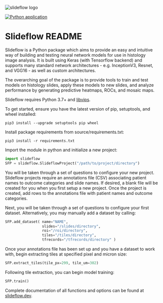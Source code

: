 ![slideflow logo](http://jmd172.bitbucket.io/_images/full_logo.png)

[![Python application](https://github.com/pearson-laboratory/slideflow/actions/workflows/python-app.yml/badge.svg?branch=master)](https://github.com/pearson-laboratory/slideflow/actions/workflows/python-app.yml)

# Slideflow README

Slideflow is a Python package which aims to provide an easy and intuitive way of building and testing neural network models for use in histology image analysis. It is built using Keras (with Tensorflow backend) and supports many standard network architectures - e.g. InceptionV3, Resnet, and VGG16 - as well as custom architectures.
 
The overarching goal of the package is to provide tools to train and test models on histology slides, apply these models to new slides, and analyze performance by generating predictive heatmaps, ROCs, and mosaic maps.

Slideflow requires Python 3.7+ and [libvips](https://libvips.github.io/libvips/).

To get started, ensure you have the latest version of pip, setuptools, and wheel installed:

```
pip3 install --upgrade setuptools pip wheel
```

Install package requirements from source/requirements.txt:

```
pip3 install -r requirements.txt
```

Import the module in python and initialize a new project:

```python
import slideflow
SFP = slideflow.SlideflowProject("/path/to/project/directory")
```

You will be taken through a set of questions to configure your new project. Slideflow projects require an annotations file (CSV) associating patient names to outcome categories and slide names. If desired, a blank file will be created for you when you first setup a new project. Once the project is created, add rows to the annotations file with patient names and outcome categories. 

Next, you will be taken through a set of questions to configure your first dataset. Alternatively, you may manually add a dataset by calling:

```python
SFP.add_dataset( name="NAME",
                 slides="/slides/directory",
                 roi="/roi/directory",
                 tiles="/tiles/directory",
                 tfrecords="/tfrecords/directory" )
```

Once your annotations file has been set up and you have a dataset to work with, begin extracting tiles at specified pixel and micron size:

```python
SFP.extract_tiles(tile_px=299, tile_um=302)
```

Following tile extraction, you can begin model training:

```python
SFP.train()
```

Complete documentation of all functions and options can be found at [slideflow.dev](https://www.slideflow.dev/).
